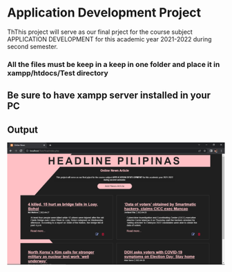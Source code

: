# Application Development Project

ThThis project will serve as our final prject for the course subject APPLICATION DEVELOPMENT for this academic year 2021-2022 during second semester. 

### All the files must be keep in a keep in one folder and place it in xampp/htdocs/Test directory
## Be sure to have xampp server installed in your PC

## Output

![](readmeImg.png)
